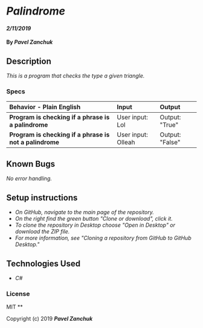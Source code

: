 # _Palindrome_

#### _2/11/2019_

#### By _**Pavel Zanchuk**_

## Description
_This is a program that checks the type a given triangle._

### Specs
| Behavior - Plain English | Input | Output |
| :-------------     | :------------- | :------------- |
| **Program is checking if a phrase is a palindrome** | User input: Lol | Output: "True"|
| **Program is checking if a phrase is not a palindrome** | User input: Olleah | Output: "False"|



## Known Bugs

_No error handling._

## Setup instructions
* _On GitHub, navigate to the main page of the repository._
* _On the right find the green button "Clone or download", click it._
* _To clone the repository in Desktop choose "Open in Desktop" or download the ZIP file._
* _For more information, see "Cloning a repository from GitHub to GitHub Desktop."_

## Technologies Used

* _C#_

### License
MIT
**

Copyright (c) 2019 **_Pavel Zanchuk_**
